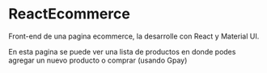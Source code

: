 # ReactEcommerce


Front-end de una pagina ecommerce, la desarrolle con React y Material UI.

En esta pagina se puede ver una lista de productos en donde podes agregar un nuevo producto o comprar (usando Gpay)
